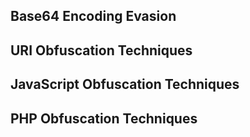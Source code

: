 ## Base64 Encoding Evasion

## URI Obfuscation Techniques
## JavaScript Obfuscation Techniques
## PHP Obfuscation Techniques